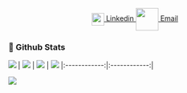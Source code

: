 <!--
**Groops78/Groops78** is a ✨ _special_ ✨ repository because its `README.md` (this file) appears on your GitHub profile.

Here are some ideas to get you started:

- 🔭 I’m currently working on ...
- 🌱 I’m currently learning ...
- 👯 I’m looking to collaborate on ...
- 🤔 I’m looking for help with ...
- 💬 Ask me about ...
- 📫 How to reach me: ...
- 😄 Pronouns: ...
- ⚡ Fun fact: ...
-->

<p align="center">
  <a href="https://www.linkedin.com/in/cyril-thomas-3521893a/">
    <img align="center" src="https://jonathanfoot.com/assets/images/linkdinblacklogo.png" width="25" />
    Linkedin
  </a>
  
 <a href="mailto:78.cyril.thomas@gmail.com">
    <img align="center" src="https://jonathanfoot.com/assets/images/emailiconblack.png" width="45" />
      Email
  </a>
</p>

### 📄 Github Stats 

<p align="left">
    <img align="left" src="https://komarev.com/ghpvc/?username=Groops78&color=blue"/>
</p>

| <img src="https://github-readme-stats.vercel.app/api?username=Groops78&show_icons=true&count_private=true"/> | <img src="https://github-readme-streak-stats.herokuapp.com/?user=Groops78"/> | <img src="https://github-readme-stats.vercel.app/api/top-langs/?username=Groops78" />
|:------------:|:------------:|

<img align="left" src="https://github-readme-stats.vercel.app/api?username=Groops78&count_private=true"/>

